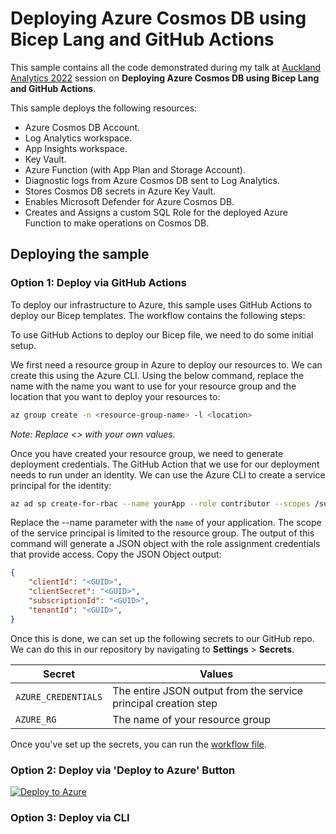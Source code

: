 # Deploying Azure Cosmos DB using Bicep Lang and GitHub Actions

This sample contains all the code demonstrated during my talk at [Auckland Analytics 2022](https://analytics-friday-auckland.sessionize.com/session/342929) session on **Deploying Azure Cosmos DB using Bicep Lang and GitHub Actions**.

This sample deploys the following resources:

- Azure Cosmos DB Account.
- Log Analytics workspace.
- App Insights workspace.
- Key Vault.
- Azure Function (with App Plan and Storage Account).
- Diagnostic logs from Azure Cosmos DB sent to Log Analytics.
- Stores Cosmos DB secrets in Azure Key Vault.
- Enables Microsoft Defender for Azure Cosmos DB.
- Creates and Assigns a custom SQL Role for the deployed Azure Function to make operations on Cosmos DB.

## Deploying the sample

### Option 1: Deploy via GitHub Actions

To deploy our infrastructure to Azure, this sample uses GitHub Actions to deploy our Bicep templates. The workflow contains the following steps:

To use GitHub Actions to deploy our Bicep file, we need to do some initial setup.

We first need a resource group in Azure to deploy our resources to. We can create this using the Azure CLI. Using the below command, replace the name with the name you want to use for your resource group and the location that you want to deploy your resources to:

```bash
az group create -n <resource-group-name> -l <location>
```

*Note: Replace <> with your own values.*

Once you have created your resource group, we need to generate deployment credentials. The GitHub Action that we use for our deployment needs to run under an identity. We can use the Azure CLI to create a service principal for the identity:

```bash
az ad sp create-for-rbac --name yourApp --role contributor --scopes /subscriptions/{subscription-id}/resourceGroups/exampleRG --sdk-auth
```

Replace the --name parameter with the ```name``` of your application. The scope of the service principal is limited to the resource group. The output of this command will generate a JSON object with the role assignment credentials that provide access. Copy the JSON Object output:

```json
{
    "clientId": "<GUID>",
    "clientSecret": "<GUID>",
    "subscriptionId": "<GUID>",
    "tenantId": "<GUID>",
}
```

Once this is done, we can set up the following secrets to our GitHub repo. We can do this in our repository by navigating to **Settings** > **Secrets**.

| Secret | Values |
| ------ | ------ |
| ```AZURE_CREDENTIALS``` | The entire JSON output from the service principal creation step |
| ```AZURE_RG``` | The name of your resource group |

Once you've set up the secrets, you can run the [workflow file](https://github.com/willvelida/cosmos-db-bicep-sample/blob/main/.github/workflows/deploy.yml).


### Option 2: Deploy via 'Deploy to Azure' Button

[![Deploy to Azure](https://aka.ms/deploytoazurebutton)](https://portal.azure.com/#create/Microsoft.Template/uri/https%3A%2F%2Fraw.githubusercontent.com%2Fwillvelida%2Fcosmos-db-bicep-sample%2Fmain%2Fdeploy%2Fazuredeploy.json)

### Option 3: Deploy via CLI